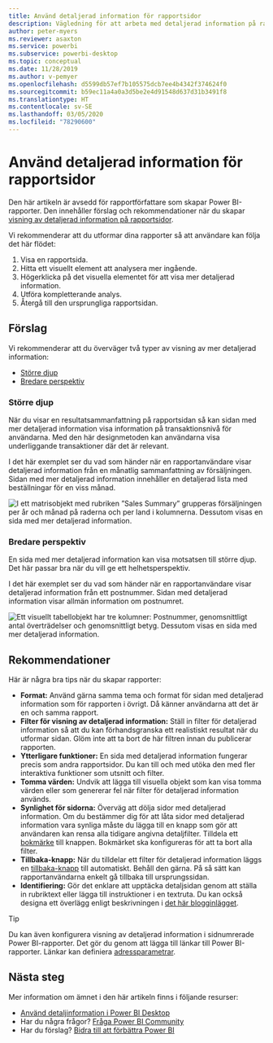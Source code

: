 ```yaml
---
title: Använd detaljerad information för rapportsidor
description: Vägledning för att arbeta med detaljerad information på rapportsidor.
author: peter-myers
ms.reviewer: asaxton
ms.service: powerbi
ms.subservice: powerbi-desktop
ms.topic: conceptual
ms.date: 11/28/2019
ms.author: v-pemyer
ms.openlocfilehash: d5599db57ef7b105575dcb7ee4b4342f374624f0
ms.sourcegitcommit: b59ec11a4a0a3d5be2e4d91548d637d31b3491f8
ms.translationtype: HT
ms.contentlocale: sv-SE
ms.lasthandoff: 03/05/2020
ms.locfileid: "78290600"
---
```

# <a name="use-report-page-drillthrough"></a>Använd detaljerad information för rapportsidor

Den här artikeln är avsedd för rapportförfattare som skapar Power BI-rapporter. Den innehåller förslag och rekommendationer när du skapar [visning av detaljerad information på rapportsidor](../desktop-drillthrough.md).

Vi rekommenderar att du utformar dina rapporter så att användare kan följa det här flödet:

1. Visa en rapportsida.
2. Hitta ett visuellt element att analysera mer ingående.
3. Högerklicka på det visuella elementet för att visa mer detaljerad information.
4. Utföra kompletterande analys.
5. Återgå till den ursprungliga rapportsidan.

## <a name="suggestions"></a>Förslag

Vi rekommenderar att du överväger två typer av visning av mer detaljerad information:

- [Större djup](#additional-depth)
- [Bredare perspektiv](#broader-perspective)

### <a name="additional-depth"></a>Större djup

När du visar en resultatsammanfattning på rapportsidan så kan sidan med mer detaljerad information visa information på transaktionsnivå för användarna. Med den här designmetoden kan användarna visa underliggande transaktioner där det är relevant.

I det här exemplet ser du vad som händer när en rapportanvändare visar detaljerad information från en månatlig sammanfattning av försäljningen. Sidan med mer detaljerad information innehåller en detaljerad lista med beställningar för en viss månad.

![I ett matrisobjekt med rubriken ”Sales Summary” grupperas försäljningen per år och månad på raderna och per land i kolumnerna. Dessutom visas en sida med mer detaljerad information.](media/report-drillthrough/suggestion-drillthrough-add-depth.png)

### <a name="broader-perspective"></a>Bredare perspektiv

En sida med mer detaljerad information kan visa motsatsen till större djup. Det här passar bra när du vill ge ett helhetsperspektiv.

I det här exemplet ser du vad som händer när en rapportanvändare visar detaljerad information från ett postnummer. Sidan med detaljerad information visar allmän information om postnumret.

![Ett visuellt tabellobjekt har tre kolumner: Postnummer, genomsnittligt antal överträdelser och genomsnittligt betyg. Dessutom visas en sida med mer detaljerad information.](media/report-drillthrough/suggestion-drillthrough-broader-perspective.png)

## <a name="recommendations"></a>Rekommendationer

Här är några bra tips när du skapar rapporter:

- **Format:** Använd gärna samma tema och format för sidan med detaljerad information som för rapporten i övrigt. Då känner användarna att det är en och samma rapport.
- **Filter för visning av detaljerad information:** Ställ in filter för detaljerad information så att du kan förhandsgranska ett realistiskt resultat när du utformar sidan. Glöm inte att ta bort de här filtren innan du publicerar rapporten.
- **Ytterligare funktioner:** En sida med detaljerad information fungerar precis som andra rapportsidor. Du kan till och med utöka den med fler interaktiva funktioner som utsnitt och filter.
- **Tomma värden:** Undvik att lägga till visuella objekt som kan visa tomma värden eller som genererar fel när filter för detaljerad information används.
- **Synlighet för sidorna:** Överväg att dölja sidor med detaljerad information. Om du bestämmer dig för att låta sidor med detaljerad information vara synliga måste du lägga till en knapp som gör att användaren kan rensa alla tidigare angivna detaljfilter. Tilldela ett [bokmärke](../desktop-bookmarks.md) till knappen. Bokmärket ska konfigureras för att ta bort alla filter.
- **Tillbaka-knapp:** När du tilldelar ett filter för detaljerad information läggs en [tillbaka-knapp](../desktop-buttons.md) till automatiskt. Behåll den gärna. På så sätt kan rapportanvändarna enkelt gå tillbaka till ursprungssidan.
- **Identifiering:** Gör det enklare att upptäcka detaljsidan genom att ställa in rubriktext eller lägga till instruktioner i en textruta. Du kan också designa ett överlägg enligt beskrivningen i [det här blogginlägget](https://alluringbi.com/2019/10/23/overlays-for-true-self-serve-reporting/).

> [!TIP]
> Du kan även konfigurera visning av detaljerad information i sidnumrerade Power BI-rapporter. Det gör du genom att lägga till länkar till Power BI-rapporter. Länkar kan definiera [adressparametrar](https://powerbi.microsoft.com/blog/url-parameters-for-paginated-reports-are-now-available/).

## <a name="next-steps"></a>Nästa steg

Mer information om ämnet i den här artikeln finns i följande resurser:

- [Använd detaljinformation i Power BI Desktop](../desktop-drillthrough.md)
- Har du några frågor? [Fråga Power BI Community](https://community.powerbi.com/)
- Har du förslag? [Bidra till att förbättra Power BI](https://ideas.powerbi.com/)
